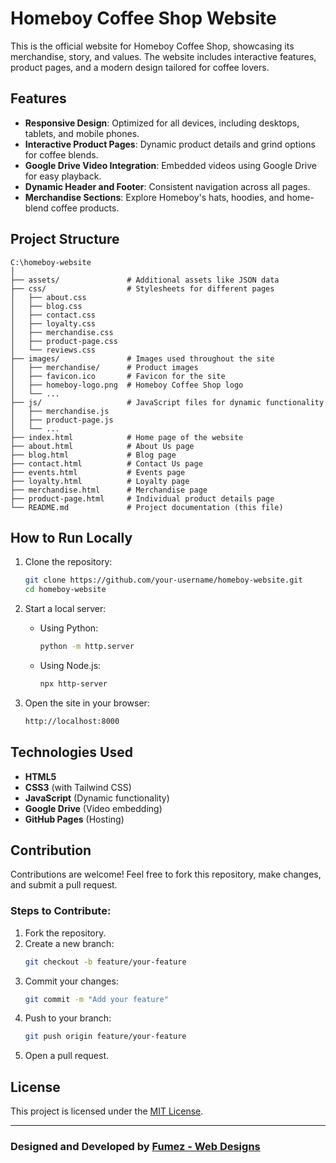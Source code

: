 # Homeboy Coffee Shop Website

This is the official website for Homeboy Coffee Shop, showcasing its merchandise, story, and values. The website includes interactive features, product pages, and a modern design tailored for coffee lovers.

## Features

- **Responsive Design**: Optimized for all devices, including desktops, tablets, and mobile phones.
- **Interactive Product Pages**: Dynamic product details and grind options for coffee blends.
- **Google Drive Video Integration**: Embedded videos using Google Drive for easy playback.
- **Dynamic Header and Footer**: Consistent navigation across all pages.
- **Merchandise Sections**: Explore Homeboy's hats, hoodies, and home-blend coffee products.

## Project Structure

```
C:\homeboy-website
│
├── assets/               # Additional assets like JSON data
├── css/                  # Stylesheets for different pages
│   ├── about.css
│   ├── blog.css
│   ├── contact.css
│   ├── loyalty.css
│   ├── merchandise.css
│   ├── product-page.css
│   └── reviews.css
├── images/               # Images used throughout the site
│   ├── merchandise/      # Product images
│   ├── favicon.ico       # Favicon for the site
│   ├── homeboy-logo.png  # Homeboy Coffee Shop logo
│   └── ...
├── js/                   # JavaScript files for dynamic functionality
│   ├── merchandise.js
│   ├── product-page.js
│   └── ...
├── index.html            # Home page of the website
├── about.html            # About Us page
├── blog.html             # Blog page
├── contact.html          # Contact Us page
├── events.html           # Events page
├── loyalty.html          # Loyalty page
├── merchandise.html      # Merchandise page
├── product-page.html     # Individual product details page
└── README.md             # Project documentation (this file)
```

## How to Run Locally

1. Clone the repository:
   ```bash
   git clone https://github.com/your-username/homeboy-website.git
   cd homeboy-website
   ```

2. Start a local server:
   - Using Python:
     ```bash
     python -m http.server
     ```
   - Using Node.js:
     ```bash
     npx http-server
     ```

3. Open the site in your browser:
   ```bash
   http://localhost:8000
   ```

## Technologies Used

- **HTML5**
- **CSS3** (with Tailwind CSS)
- **JavaScript** (Dynamic functionality)
- **Google Drive** (Video embedding)
- **GitHub Pages** (Hosting)

## Contribution

Contributions are welcome! Feel free to fork this repository, make changes, and submit a pull request.

### Steps to Contribute:

1. Fork the repository.
2. Create a new branch:
   ```bash
   git checkout -b feature/your-feature
   ```
3. Commit your changes:
   ```bash
   git commit -m "Add your feature"
   ```
4. Push to your branch:
   ```bash
   git push origin feature/your-feature
   ```
5. Open a pull request.

## License

This project is licensed under the [MIT License](LICENSE).

---

### Designed and Developed by [Fumez - Web Designs](https://fumez-wd.netlify.app)
